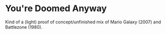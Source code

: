 # You're Doomed Anyway

Kind of a (light) proof of concept/unfinished mix of Mario Galaxy (2007) and Battlezone (1980).
